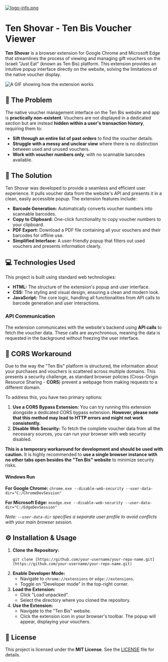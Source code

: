 [![logo-info.png](https://i.postimg.cc/NM7Z2S0W/logo-info.png)](https://postimg.cc/gXjgfM8D)
# Ten Shovar - Ten Bis Voucher Viewer

**Ten Shovar** is a browser extension for Google Chrome and Microsoft Edge that streamlines the process of viewing and managing gift vouchers on the Israeli "Just Eat" (known as Ten Bis) platform. This extension provides an intuitive popup interface directly on the website, solving the limitations of the native voucher display.

![A GIF showing how the extension works](https://media.giphy.com/media/307w0EZMIAJVVHbtEh/giphy.gif)

## 🎯 The Problem

The native voucher management interface on the Ten Bis website and app is **practically non-existent**. Vouchers are not displayed in a dedicated section but are instead **hidden within a user's transaction history**, requiring them to:

* **Sift through an entire list of past orders** to find the voucher details.
* **Struggle with a messy and unclear view** where there is no distinction between used and unused vouchers.
* **Work with voucher numbers only**, with no scannable barcodes available.

## 🚀 The Solution

Ten Shovar was developed to provide a seamless and efficient user experience. It pulls voucher data from the website's API and presents it in a clean, easily accessible popup. The extension features include:

* **Barcode Generation:** Automatically converts voucher numbers into scannable barcodes.
* **Copy to Clipboard:** One-click functionality to copy voucher numbers to your clipboard.
* **PDF Export:** Download a PDF file containing all your vouchers and their barcodes for offline use.
* **Simplified Interface:** A user-friendly popup that filters out used vouchers and presents information clearly.

## 💻 Technologies Used

This project is built using standard web technologies:

* **HTML:** The structure of the extension's popup and user interface.
* **CSS:** The styling and visual design, ensuring a clean and modern look.
* **JavaScript:** The core logic, handling all functionalities from API calls to barcode generation and user interactions.

### API Communication

The extension communicates with the website's backend using **API calls** to fetch the voucher data. These calls are asynchronous, meaning the data is requested in the background without freezing the user interface.

## 🚧 CORS Workaround

Due to the way the "Ten Bis" platform is structured, the information about your purchases and vouchers is scattered across multiple domains. This presents a security challenge, as standard browser policies (Cross-Origin Resource Sharing - **CORS**) prevent a webpage from making requests to a different domain.

To address this, you have two primary options:

1.  **Use a CORS Bypass Extension:** You can try running this extension alongside a dedicated CORS bypass extension. **However, please note that this method may lead to HTTP errors and might not work consistently.**
2.  **Disable Web Security:** To fetch the complete voucher data from all the necessary sources, you can run your browser with web security disabled.

**This is a temporary workaround for development and should be used with caution.** It is highly recommended to **use a single browser instance with no other tabs open besides the "Ten Bis" website** to minimize security risks.

#### Windows Run

**For Google Chrome:**
    ```
    chrome.exe --disable-web-security --user-data-dir="C:/ChromeDevSession"
    ```

**For Microsoft Edge:**
    ```
    msedge.exe --disable-web-security --user-data-dir="C:/EdgeDevSession"
    ```

*Note: `--user-data-dir` specifies a separate user profile to avoid conflicts with your main browser session.*

## ⚙️ Installation & Usage

1.  **Clone the Repository:**
    ```
    git clone [https://github.com/your-username/your-repo-name.git](https://github.com/your-username/your-repo-name.git)
    ```
2.  **Enable Developer Mode:**
    * Navigate to `chrome://extensions` or `edge://extensions`.
    * Toggle on "Developer mode" in the top-right corner.
3.  **Load the Extension:**
    * Click "Load unpacked".
    * Select the directory where you cloned the repository.
4.  **Use the Extension:**
    * Navigate to the "Ten Bis" website.
    * Click the extension icon in your browser's toolbar. The popup will appear, displaying your vouchers.

## 📄 License

This project is licensed under the **MIT License**.
See the [LICENSE](LICENSE) file for details.
